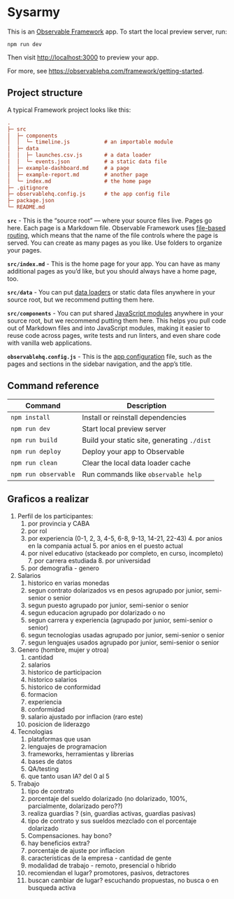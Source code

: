 # Sysarmy

This is an [Observable Framework](https://observablehq.com/framework) app. To start the local preview server, run:

```
npm run dev
```

Then visit <http://localhost:3000> to preview your app.

For more, see <https://observablehq.com/framework/getting-started>.

## Project structure

A typical Framework project looks like this:

```ini
.
├─ src
│  ├─ components
│  │  └─ timeline.js           # an importable module
│  ├─ data
│  │  ├─ launches.csv.js       # a data loader
│  │  └─ events.json           # a static data file
│  ├─ example-dashboard.md     # a page
│  ├─ example-report.md        # another page
│  └─ index.md                 # the home page
├─ .gitignore
├─ observablehq.config.js      # the app config file
├─ package.json
└─ README.md
```

**`src`** - This is the “source root” — where your source files live. Pages go here. Each page is a Markdown file. Observable Framework uses [file-based routing](https://observablehq.com/framework/routing), which means that the name of the file controls where the page is served. You can create as many pages as you like. Use folders to organize your pages.

**`src/index.md`** - This is the home page for your app. You can have as many additional pages as you’d like, but you should always have a home page, too.

**`src/data`** - You can put [data loaders](https://observablehq.com/framework/loaders) or static data files anywhere in your source root, but we recommend putting them here.

**`src/components`** - You can put shared [JavaScript modules](https://observablehq.com/framework/javascript/imports) anywhere in your source root, but we recommend putting them here. This helps you pull code out of Markdown files and into JavaScript modules, making it easier to reuse code across pages, write tests and run linters, and even share code with vanilla web applications.

**`observablehq.config.js`** - This is the [app configuration](https://observablehq.com/framework/config) file, such as the pages and sections in the sidebar navigation, and the app’s title.

## Command reference

| Command           | Description                                              |
| ----------------- | -------------------------------------------------------- |
| `npm install`            | Install or reinstall dependencies                        |
| `npm run dev`        | Start local preview server                               |
| `npm run build`      | Build your static site, generating `./dist`              |
| `npm run deploy`     | Deploy your app to Observable                            |
| `npm run clean`      | Clear the local data loader cache                        |
| `npm run observable` | Run commands like `observable help`                      |


## Graficos a realizar

1. Perfil de los participantes:
    1. por provincia y CABA
    2. por rol 
    3. por experiencia (0-1, 2, 3, 4-5, 6-8, 9-13, 14-21, 22-43)
        4. por anios en la compania actual
        5. por anios en el puesto actual
    6. por nivel educativo (stackeado por completo, en curso, incompleto)
        7. por carrera estudiada
        8. por universidad
    7. por demografia - genero
2. Salarios
    1. historico en varias monedas
    2. segun contrato dolarizados vs en pesos agrupado por junior, semi-senior o senior
    3. segun puesto agrupado por junior, semi-senior o senior
    4. segun educacion agrupado por dolarizado o no
    5. segun carrera y experiencia (agrupado por junior, semi-senior o senior)
    6. segun tecnologias usadas agrupado por junior, semi-senior o senior
    7. segun lenguajes usados agrupado por junior, semi-senior o senior
3. Genero (hombre, mujer y otroa)
    1. cantidad 
    2. salarios
    3. historico de participacion
    4. historico salarios
    5. historico de conformidad
    6. formacion 
    7. experiencia
    8. conformidad
    9. salario ajustado por inflacion (raro este)
    10. posicion de liderazgo
4. Tecnologias
    1. plataformas que usan
    2. lenguajes de programacion
    3. frameworks, herramientas y librerias
    4. bases de datos
    5. QA/testing
    6. que tanto usan IA? del 0 al 5
5. Trabajo
    1. tipo de contrato
    2. porcentaje del sueldo dolarizado (no dolarizado, 100%, parcialmente, dolarizado pero??)
    3. realiza guardias ? (sin, guardias activas, guardias pasivas)
    4. tipo de contrato y sus sueldos mezclado con el porcentaje dolarizado
    5. Compensaciones. hay bono? 
    6. hay beneficios extra?
    7. porcentaje de ajuste por inflacion
    8. caracteristicas de la empresa - cantidad de gente
    9. modalidad de trabajo - remoto, presencial o hibrido
    10. recomiendan el lugar? promotores, pasivos, detractores
    11. buscan cambiar de lugar? escuchando propuestas, no busca o en busqueda activa

